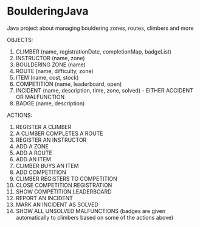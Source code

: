 # BoulderingJava
Java project about managing bouldering zones, routes, climbers and more

OBJECTS:
1. CLIMBER (name, registrationDate, completionMap, badgeList)
2. INSTRUCTOR (name, zone)
3. BOULDERING ZONE (name)
4. ROUTE (name, difficulty, zone)
5. ITEM (name, cost, stock)
6. COMPETITION (name, leaderboard, open)
7. INCIDENT (name, description, time, zone, solved) - EITHER ACCIDENT OR MALFUNCTION
8. BADGE (name, description)

ACTIONS:
1. REGISTER A CLIMBER
2. A CLIMBER COMPLETES A ROUTE
3. REGISTER AN INSTRUCTOR
4. ADD A ZONE
5. ADD A ROUTE
6. ADD AN ITEM
7. CLIMBER BUYS AN ITEM
8. ADD COMPETITION
9. CLIMBER REGISTERS TO COMPETITION
10. CLOSE COMPETITION REGISTRATION
11. SHOW COMPETITION LEADERBOARD
12. REPORT AN INCIDENT
13. MARK AN INCIDENT AS SOLVED
14. SHOW ALL UNSOLVED MALFUNCTIONS
(badges are given automatically to climbers based on some of the actions above)
